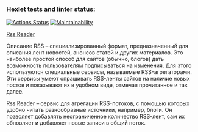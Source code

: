 ### Hexlet tests and linter status:
[![Actions Status](https://github.com/jacksonrr3/rss-reader/workflows/hexlet-check/badge.svg)](https://github.com/jacksonrr3/frontend-project-lvl3/actions)
[![Maintainability](https://api.codeclimate.com/v1/badges/f5ec77e64847d73a6c28/maintainability)](https://codeclimate.com/github/jacksonrr3/rss-reader/maintainability)

[Rss Reader](https://rss-reader-mu-eight.vercel.app/)

Описание
RSS – специализированный формат, предназначенный для описания лент новостей, анонсов статей и других материалов. Это наиболее простой способ для сайтов (обычно, блогов) дать возможность пользователям подписываться на изменения. Для этого используются специальные сервисы, называемые RSS-агрегаторами. Эти сервисы умеют опрашивать RSS-ленты сайтов на наличие новых постов и показывают их в удобном виде, отмечая прочитанное и так далее.

Rss Reader – сервис для агрегации RSS-потоков, с помощью которых удобно читать разнообразные источники, например, блоги. Он позволяет добавлять неограниченное количество RSS-лент, сам их обновляет и добавляет новые записи в общий поток.
